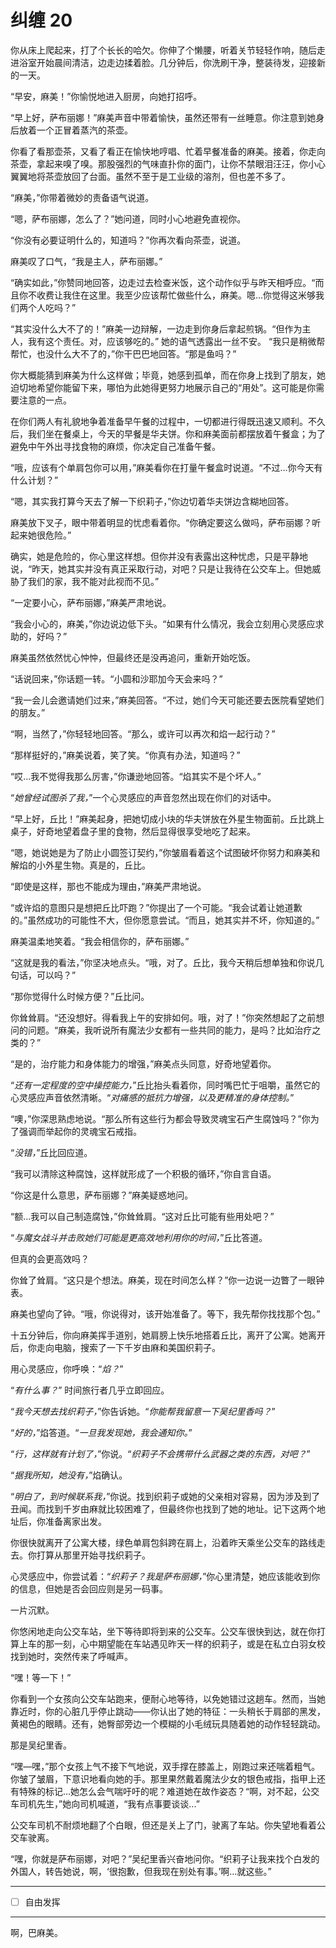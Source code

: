 # 纠缠 20

你从床上爬起来，打了个长长的哈欠。你伸了个懒腰，听着关节轻轻作响，随后走进浴室开始晨间清洁，边走边揉着脸。几分钟后，你洗刷干净，整装待发，迎接新的一天。

“早安，麻美！”你愉悦地进入厨房，向她打招呼。

“早上好，萨布丽娜！”麻美声音中带着愉快，虽然还带有一丝睡意。你注意到她身后放着一个正冒着蒸汽的茶壶。

你看了看那壶茶，又看了看正在愉快地哼唱、忙着早餐准备的麻美。接着，你走向茶壶，拿起来嗅了嗅。那股强烈的气味直扑你的面门，让你不禁眼泪汪汪，你小心翼翼地将茶壶放回了台面。虽然不至于是工业级的溶剂，但也差不多了。

“麻美，”你带着微妙的责备语气说道。

“嗯，萨布丽娜，怎么了？”她问道，同时小心地避免直视你。

“你没有必要证明什么的，知道吗？”你再次看向茶壶，说道。

麻美叹了口气，“我是主人，萨布丽娜。”

“确实如此，”你赞同地回答，边走过去检查米饭，这个动作似乎与昨天相呼应。“而且你不收费让我住在这里。我至少应该帮忙做些什么，麻美。嗯...你觉得这米够我们两个人吃吗？”

“其实没什么大不了的！”麻美一边辩解，一边走到你身后拿起煎锅。“但作为主人，我有这个责任。对，应该够吃的。”
她的语气透露出一丝不安。
“我只是稍微帮帮忙，也没什么大不了的，”你干巴巴地回答。“那是鱼吗？”

你大概能猜到麻美为什么这样做；毕竟，她感到孤单，而在你身上找到了朋友，她迫切地希望你能留下来，哪怕为此她得更努力地展示自己的“用处”。这可能是你需要注意的一点。

在你们两人有礼貌地争着准备早午餐的过程中，一切都进行得既迅速又顺利。不久后，我们坐在餐桌上，今天的早餐是华夫饼。你和麻美面前都摆放着午餐盒；为了避免中午外出寻找食物的麻烦，你决定自己准备午餐。

“哦，应该有个单肩包你可以用，”麻美看你在打量午餐盒时说道。“不过...你今天有什么计划？”

“嗯，其实我打算今天去了解一下织莉子，”你边切着华夫饼边含糊地回答。

麻美放下叉子，眼中带着明显的忧虑看着你。“你确定要这么做吗，萨布丽娜？听起来她很危险。”

确实，她是危险的，你心里这样想。但你并没有表露出这种忧虑，只是平静地说，“昨天，她其实并没有真正采取行动，对吧？只是让我待在公交车上。但她威胁了我们的家，我不能对此视而不见。”

“一定要小心，萨布丽娜，”麻美严肃地说。

“我会小心的，麻美，”你边说边低下头。“如果有什么情况，我会立刻用心灵感应求助的，好吗？”

麻美虽然依然忧心忡忡，但最终还是没再追问，重新开始吃饭。

“话说回来，”你话题一转。“小圆和沙耶加今天会来吗？”

“我一会儿会邀请她们过来，”麻美回答。“不过，她们今天可能还要去医院看望她们的朋友。”

“啊，当然了，”你轻轻地回答。“那么，或许可以再次和焰一起行动？”

“那样挺好的，”麻美说着，笑了笑。“你真有办法，知道吗？”

“哎...我不觉得我那么厉害，”你谦逊地回答。“焰其实不是个坏人。”

“*她曾经试图杀了我，*”一个心灵感应的声音忽然出现在你们的对话中。

“早上好，丘比！”麻美起身，把她切成小块的华夫饼放在外星生物面前。丘比跳上桌子，好奇地望着盘子里的食物，然后显得很享受地吃了起来。

“嗯，她说她是为了防止小圆签订契约，”你皱眉看着这个试图破坏你努力和麻美和解焰的小外星生物。真是的，丘比。

“即使是这样，那也不能成为理由，”麻美严肃地说。

“或许焰的意图只是想把丘比吓跑？”你提出了一个可能。“我会试着让她道歉的。”虽然成功的可能性不大，但你愿意尝试。“而且，她其实并不坏，你知道的。”

麻美温柔地笑着。“我会相信你的，萨布丽娜。”

“这就是我的看法，”你坚决地点头。“哦，对了。丘比，我今天稍后想单独和你说几句话，可以吗？”

“那你觉得什么时候方便？”丘比问。

你耸耸肩。“还没想好。得看我上午的安排如何。哦，对了！”你突然想起了之前想问的问题。“麻美，我听说所有魔法少女都有一些共同的能力，是吗？比如治疗之类的？”

“是的，治疗能力和身体能力的增强，”麻美点头同意，好奇地望着你。

“*还有一定程度的空中操控能力，*”丘比抬头看着你，同时嘴巴忙于咀嚼，虽然它的心灵感应声音依然清晰。“*对痛感的抵抗力增强，以及更精准的身体控制。*”

“噢，”你深思熟虑地说。“那么所有这些行为都会导致灵魂宝石产生腐蚀吗？”你为了强调而举起你的灵魂宝石戒指。

“*没错，*”丘比回应道。

“我可以清除这种腐蚀，这样就形成了一个积极的循环，”你自言自语。

“你这是什么意思，萨布丽娜？”麻美疑惑地问。

“额...我可以自己制造腐蚀，”你耸耸肩。“这对丘比可能有些用处吧？”

“*与魔女战斗并击败她们可能是更高效地利用你的时间，*”丘比答道。

但真的会更高效吗？

你耸了耸肩。“这只是个想法。麻美，现在时间怎么样？”你一边说一边瞥了一眼钟表。

麻美也望向了钟。“哦，你说得对，该开始准备了。等下，我先帮你找找那个包。”

十五分钟后，你向麻美挥手道别，她肩膀上快乐地搭着丘比，离开了公寓。她离开后，你走向电脑，搜索了一下千岁由麻和美国织莉子。

用心灵感应，你呼唤：“*焰？*”

“*有什么事？*” 时间旅行者几乎立即回应。

“*我今天想去找织莉子，*”你告诉她。“*你能帮我留意一下吴纪里香吗？*”

“*好的，*”焰答道。“*一旦我发现她，我会通知你。*”

“*行，这样就有计划了，*”你说。“*织莉子不会携带什么武器之类的东西，对吧？*”

“*据我所知，她没有，*”焰确认。

“*明白了，到时候联系我，*”你说。找到织莉子或她的父亲相对容易，因为涉及到了丑闻。而找到千岁由麻就比较困难了，但最终你也找到了她的地址。记下这两个地址后，你准备离家出发。

你很快就离开了公寓大楼，绿色单肩包斜跨在肩上，沿着昨天乘坐公交车的路线走去。你打算从那里开始寻找织莉子。

心灵感应中，你尝试着：“*织莉子？我是萨布丽娜，*”你心里清楚，她应该能收到你的信息，但她是否会回应则是另一码事。

一片沉默。

你悠闲地走向公交车站，坐下等待即将到来的公交车。公交车很快到达，就在你打算上车的那一刻，心中期望能在车站遇见昨天一样的织莉子，或是在私立白羽女校找到她时，突然传来了呼喊声。

“嘿！等一下！”

你看到一个女孩向公交车站跑来，便耐心地等待，以免她错过这趟车。然而，当她靠近时，你的心脏几乎停止跳动——你认出了她的特征：一头稍长于肩部的黑发，黄褐色的眼睛。还有，她臀部旁边一个模糊的小毛绒玩具随着她的动作轻轻跳动。

那是吴纪里香。

“嘿—嘿，”那个女孩上气不接下气地说，双手撑在膝盖上，刚跑过来还喘着粗气。你皱了皱眉，下意识地看向她的手。那里果然戴着魔法少女的银色戒指，指甲上还有特殊的标记...她怎么会气喘吁吁的呢？难道她在故作姿态？“啊，对不起，公交车司机先生，”她向司机喊道，“我有点事要谈谈...”

公交车司机不耐烦地翻了个白眼，但还是关上了门，驶离了车站。你失望地看着公交车驶离。

“嘿，你就是萨布丽娜，对吧？”吴纪里香兴奋地问你。“织莉子让我来找个白发的外国人，转告她说，啊，‘很抱歉，但我现在别处有事。’啊...就这些。”

---

- [ ] 自由发挥

---

啊，巴麻美。
